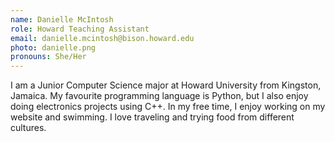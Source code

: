 ```yaml
---
name: Danielle McIntosh
role: Howard Teaching Assistant
email: danielle.mcintosh@bison.howard.edu
photo: danielle.png
pronouns: She/Her
---
```

I am a Junior Computer Science major at Howard University from Kingston, Jamaica. My favourite programming language is Python, but I also enjoy doing electronics projects using C++. In my free time, I enjoy working on my website and swimming. I love traveling and trying food from different cultures.

